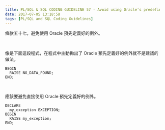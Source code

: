 ```yaml
---
title: PL/SQL & SQL CODING GUIDELINE 57 - Avoid using Oracle’s predefined exceptions
date: 2017-07-05 13:18:58
tags: [PL/SQL and SQL Coding Guidelines]
---
```


條款五十七，避免使用 Oracle 預先定義好的例外。

<!-- More -->

<br/>


像是下面這段程式，在程式中主動拋出了 Oracle 預先定義好的例外就不是建議的做法。  

```plsql
BEGIN 
  RAISE NO_DATA_FOUND; 
END;
```

<br/>


應該要避免直接使用 Oracle 預先定義好的例外。  

```plsql
DECLARE 
  my_exception EXCEPTION; 
BEGIN 
  RAISE my_exception; 
END;
```